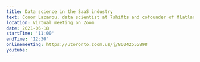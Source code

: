 ```yaml
---
title: Data science in the SaaS industry
text: Conor Lazarou, data scientist at 7shifts and cofounder of flatland.ai, discusses his work.
location: Virtual meeting on Zoom
date: 2021-06-18
startTime: '11:00'
endTime: '12:30'
onlinemeeting: https://utoronto.zoom.us/j/86042555898
youtube:
---
```

